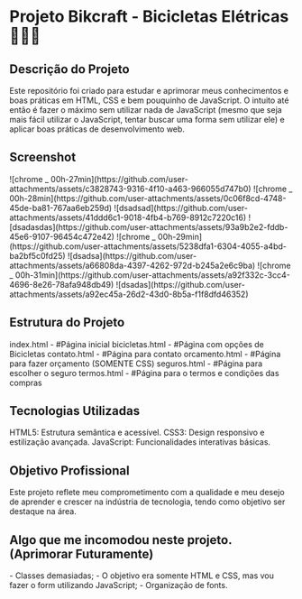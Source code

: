 
# Projeto Bikcraft - Bicicletas Elétricas 🚴‍♂️🔋

<h2>Descrição do Projeto</h2>
Este repositório foi criado para estudar e aprimorar meus conhecimentos e boas práticas em HTML, CSS e bem pouquinho de JavaScript. O intuito até então é fazer o máximo sem utilizar nada de JavaScript (mesmo que seja mais fácil utilizar o JavaScript, tentar buscar uma forma sem utilizar ele) e aplicar boas práticas de desenvolvimento web.

<h2>Screenshot</h2>
![chrome _ 00h-27min](https://github.com/user-attachments/assets/c3828743-9316-4f10-a463-966055d747b0)
![chrome _ 00h-28min](https://github.com/user-attachments/assets/0c06f8cd-4748-45de-ba81-767aa6eb259d)
![dsadsad](https://github.com/user-attachments/assets/41ddd6c1-9018-4fb4-b769-8912c7220c16)
![dsadasdas](https://github.com/user-attachments/assets/93a9b2e2-fddb-45e6-9107-96454c472e42)
![chrome _ 00h-29min](https://github.com/user-attachments/assets/5238dfa1-6304-4055-a4bd-ba2bf5c0fd25)
![dsadsa](https://github.com/user-attachments/assets/a66808da-4397-4262-972d-b245a2e6c9ba)
![chrome _ 00h-31min](https://github.com/user-attachments/assets/a92f332c-3cc4-4696-8e26-78afa948db49)
![dsadas](https://github.com/user-attachments/assets/a92ec45a-26d2-43d0-8b5a-f1f8dfd46352)


<h2>Estrutura do Projeto</h2>
index.html - #Página inicial
bicicletas.html - #Página com opções de Bicicletas
contato.html - #Página para contato
orcamento.html - #Página para fazer orçamento (SOMENTE CSS)
seguros.html - #Página para escolher o seguro
termos.html - #Página para o termos e condições das compras

<h2>Tecnologias Utilizadas</h2>
HTML5: Estrutura semântica e acessível.
CSS3: Design responsivo e estilização avançada.
JavaScript: Funcionalidades interativas básicas.

<h2>Objetivo Profissional</h2>
Este projeto reflete meu comprometimento com a qualidade e meu desejo de aprender e crescer na indústria de tecnologia, tendo como objetivo ser destaque na área.

<h2>Algo que me incomodou neste projeto. (Aprimorar Futuramente)</h2>
- Classes demasiadas;
- O objetivo era somente HTML e CSS, mas vou fazer o form utilizando JavaScript;
- Organização de fonts.
